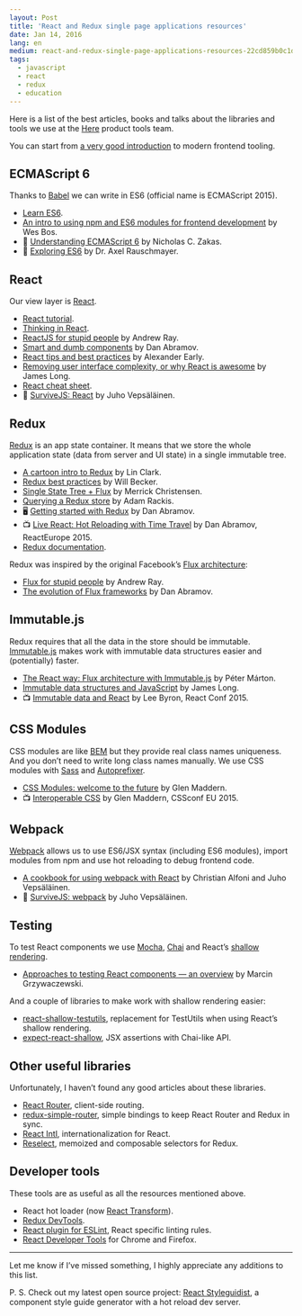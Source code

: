 ```yaml
---
layout: Post
title: 'React and Redux single page applications resources'
date: Jan 14, 2016
lang: en
medium: react-and-redux-single-page-applications-resources-22cd859b0c1d
tags:
  - javascript
  - react
  - redux
  - education
---
```


Here is a list of the best articles, books and talks about the libraries and tools we use at the [Here](https://here.com/en) product tools team.

You can start from [a very good introduction](http://reactkungfu.com/2015/07/the-hitchhikers-guide-to-modern-javascript-tooling/) to modern frontend tooling.

## ECMAScript 6

Thanks to [Babel](http://babeljs.io/) we can write in ES6 (official name is ECMAScript 2015).

* [Learn ES6](http://babeljs.io/docs/learn-es2015/).
* [An intro to using npm and ES6 modules for frontend development](http://wesbos.com/javascript-modules/) by Wes Bos.
* 📖 [Understanding ECMAScript 6](https://leanpub.com/understandinges6/read/) by Nicholas C. Zakas.
* 📖 [Exploring ES6](http://exploringjs.com/es6/) by Dr. Axel Rauschmayer.

## React

Our view layer is [React](https://facebook.github.io/react/).

* [React tutorial](https://facebook.github.io/react/docs/tutorial.html).
* [Thinking in React](https://facebook.github.io/react/docs/thinking-in-react.html).
* [ReactJS for stupid people](http://blog.andrewray.me/reactjs-for-stupid-people/) by Andrew Ray.
* [Smart and dumb components](https://medium.com/@dan_abramov/smart-and-dumb-components-7ca2f9a7c7d0) by Dan Abramov.
* [React tips and best practices](http://aeflash.com/2015-02/react-tips-and-best-practices.html) by Alexander Early.
* [Removing user interface complexity, or why React is awesome](http://jlongster.com/Removing-User-Interface-Complexity,-or-Why-React-is-Awesome) by James Long.
* [React cheat sheet](http://reactcheatsheet.com/).
* 📖 [SurviveJS: React](https://survivejs.com/react/introduction/) by Juho Vepsäläinen.

## Redux

[Redux](https://github.com/rackt/redux) is an app state container. It means that we store the whole application state (data from server and UI state) in a single immutable tree.

* [A cartoon intro to Redux](https://code-cartoons.com/a-cartoon-intro-to-redux-3afb775501a6) by Lin Clark.
* [Redux best practices](https://medium.com/lexical-labs-engineering/redux-best-practices-64d59775802e) by Will Becker.
* [Single State Tree + Flux](http://merrickchristensen.com/articles/single-state-tree.html) by Merrick Christensen.
* [Querying a Redux store](https://medium.com/@adamrackis/querying-a-redux-store-37db8c7f3b0f) by Adam Rackis.
* 🖥 [Getting started with Redux](https://egghead.io/courses/getting-started-with-redux) by Dan Abramov.
* 📺 [Live React: Hot Reloading with Time Travel](https://youtu.be/xsSnOQynTHs) by Dan Abramov, ReactEurope 2015.
* [Redux documentation](http://redux.js.org/).

Redux was inspired by the original Facebook’s [Flux architecture](https://facebook.github.io/flux/):

* [Flux for stupid people](http://blog.andrewray.me/flux-for-stupid-people/) by Andrew Ray.
* [The evolution of Flux frameworks](https://medium.com/@dan_abramov/the-evolution-of-flux-frameworks-6c16ad26bb31) by Dan Abramov.

## Immutable.js

Redux requires that all the data in the store should be immutable. [Immutable.js](https://facebook.github.io/immutable-js/) makes work with immutable data structures easier and (potentially) faster.

* [The React way: Flux architecture with Immutable.js](https://blog.risingstack.com/the-react-js-way-flux-architecture-with-immutable-js/) by Péter Márton.
* [Immutable data structures and JavaScript](http://jlongster.com/Using-Immutable-Data-Structures-in-JavaScript) by James Long.
* 📺 [Immutable data and React](https://youtu.be/I7IdS-PbEgI) by Lee Byron, React Conf 2015.

## CSS Modules

CSS modules are like [BEM](http://getbem.com/) but they provide real class names uniqueness. And you don’t need to write long class names manually. We use CSS modules with [Sass](http://sass-lang.com/) and [Autoprefixer](https://github.com/postcss/autoprefixer).

* [CSS Modules: welcome to the future](https://glenmaddern.com/articles/css-modules) by Glen Maddern.
* 📺 [Interoperable CSS](https://youtu.be/aIyhhHTmsXE) by Glen Maddern, CSSconf EU 2015.

## Webpack

[Webpack](http://webpack.github.io/) allows us to use ES6/JSX syntax (including ES6 modules), import modules from npm and use hot reloading to debug frontend code.

* [A cookbook for using webpack with React](https://christianalfoni.github.io/react-webpack-cookbook/) by Christian Alfoni and Juho Vepsäläinen.
* 📖 [SurviveJS: webpack](https://survivejs.com/webpack/introduction/) by Juho Vepsäläinen.

## Testing

To test React components we use [Mocha](https://mochajs.org/), [Chai](http://chaijs.com/) and React’s [shallow rendering](https://facebook.github.io/react/docs/test-utils.html#shallow-rendering).

* [Approaches to testing React components — an overview](http://reactkungfu.com/2015/07/approaches-to-testing-react-components-an-overview/) by Marcin Grzywaczewski.

And a couple of libraries to make work with shallow rendering easier:

* [react-shallow-testutils](https://github.com/sheepsteak/react-shallow-testutils), replacement for TestUtils when using React’s shallow rendering.
* [expect-react-shallow](https://github.com/sapegin/expect-react-shallow), JSX assertions with Chai-like API.

## Other useful libraries

Unfortunately, I haven’t found any good articles about these libraries.

* [React Router](https://github.com/ReactTraining/react-router), client-side routing.
* [redux-simple-router](https://github.com/reactjs/react-router-redux), simple bindings to keep React Router and Redux in sync.
* [React Intl](https://github.com/yahoo/react-intl), internationalization for React.
* [Reselect](https://github.com/reactjs/reselect), memoized and composable selectors for Redux.

## Developer tools

These tools are as useful as all the resources mentioned above.

* React hot loader (now [React Transform](https://github.com/gaearon/react-transform-boilerplate)).
* [Redux DevTools](https://github.com/gaearon/redux-devtools).
* [React plugin for ESLint](https://github.com/yannickcr/eslint-plugin-react), React specific linting rules.
* [React Developer Tools](https://github.com/facebook/react-devtools) for Chrome and Firefox.

***

Let me know if I’ve missed something, I highly appreciate any additions to this list.

P. S. Check out my latest open source project: [React Styleguidist](https://github.com/styleguidist/react-styleguidist), a component style guide generator with a hot reload dev server.
